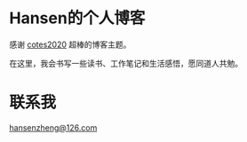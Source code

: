 # Hansen的个人博客

感谢 [cotes2020](https://github.com/cotes2020/jekyll-theme-chirpy)  超棒的博客主题。

在这里，我会书写一些读书、工作笔记和生活感悟，愿同道人共勉。

# 联系我

hansenzheng@126.com

